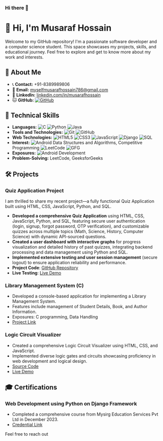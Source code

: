 ### Hi there 👋

# 👋 Hi, I'm Musaraf Hossain

Welcome to my GitHub repository! I'm a passionate software developer and a computer science student. This space showcases my projects, skills, and educational journey. Feel free to explore and get to know more about my work and interests.

## 🚀 About Me

- 📞 **Contact:** +91-8389989806
- 📧 **Email:** myselfmusarafhossain786@gmail.com
- 🔗 **LinkedIn:** [linkedin.com/in/musarafhossain](https://linkedin.com/in/musarafhossain)
- 🐱 **GitHub:** [![GitHub](https://img.shields.io/badge/GitHub-musarafhossain-blue?style=flat-square&logo=github)](https://github.com/musarafhossain)

## 🔧 Technical Skills

- **Languages:** ![C](https://img.shields.io/badge/C-%2300599C.svg?style=flat-square&logo=c&logoColor=white) ![Python](https://img.shields.io/badge/Python-%233776AB.svg?style=flat-square&logo=python&logoColor=white) ![Java](https://img.shields.io/badge/Java-%23ED8B00.svg?style=flat-square&logo=java&logoColor=white)
- **Tools and Technologies:** ![Git](https://img.shields.io/badge/Git-%23F05032.svg?style=flat-square&logo=git&logoColor=white) ![GitHub](https://img.shields.io/badge/GitHub-%23181717.svg?style=flat-square&logo=github&logoColor=white)
- **Web Technologies:** ![HTML5](https://img.shields.io/badge/HTML5-%23E34F26.svg?style=flat-square&logo=html5&logoColor=white) ![CSS3](https://img.shields.io/badge/CSS3-%231572B6.svg?style=flat-square&logo=css3&logoColor=white) ![JavaScript](https://img.shields.io/badge/JavaScript-%23F7DF1E.svg?style=flat-square&logo=javascript&logoColor=white) ![Django](https://img.shields.io/badge/Django-%23092E20.svg?style=flat-square&logo=django&logoColor=white) ![SQL](https://img.shields.io/badge/SQL-%23025E8C.svg?style=flat-square&logo=postgresql&logoColor=white)
- **Interest:** ![Android](https://img.shields.io/badge/Android-%233DDC84.svg?style=flat-square&logo=android&logoColor=white) Data Structures and Algorithms, Competitive Programming ![LeetCode](https://img.shields.io/badge/LeetCode-%23FFA116.svg?style=flat-square&logo=leetcode&logoColor=white) ![GFG](https://img.shields.io/badge/GeeksforGeeks-%23000000.svg?style=flat-square&logo=geeksforgeeks&logoColor=white)
- **Exposures:** ![Android Development](https://img.shields.io/badge/Android-%233DDC84.svg?style=flat-square&logo=android&logoColor=white)
- **Problem-Solving:** LeetCode, GeeksforGeeks

## 🛠️ Projects

### Quiz Application Project
I am thrilled to share my recent project—a fully functional Quiz Application built using HTML, CSS, JavaScript, Python, and SQL.

- **Developed a comprehensive Quiz Application** using HTML, CSS, JavaScript, Python, and SQL, featuring secure user authentication (login, signup, forgot password, OTP verification), and customizable quizzes across multiple topics (Math, Science, History, Computer Science) with dynamic API-sourced questions.
- **Created a user dashboard with interactive graphs** for progress visualization and detailed history of past quizzes, integrating backend processing and data management using Python and SQL.
- **Implemented extensive testing and user session management** (secure logout) to ensure application reliability and performance.
- **Project Code**: [GitHub Repository](https://github.com/musarafhossain/QuizApp)
- **Live Testing**: [Live Demo](https://quizraf.pythonanywhere.com/)


### Library Management System (C)

- Developed a console-based application for implementing a Library Management System.
- Features include management of Student Details, Book, and Author Information.
- Exposures: C programming, Data Handling
- [Project Link](https://github.com/musarafhossain/LibraryManagementSystem.git)

### Logic Circuit Visualizer

- Created a comprehensive Logic Circuit Visualizer using HTML, CSS, and JavaScript.
- Implemented diverse logic gates and circuits showcasing proficiency in web development and logical design.
- [Source Code](https://github.com/musarafhossain/LogicCircuitVisualizer.git)
- [Live Demo](https://musarafhossain.github.io/LogicCircuitVisualizer/)

## 🎓 Certifications

### Web Development using Python on Django Framework

- Completed a comprehensive course from Mysirg Education Services Pvt Ltd in December 2023.
- [Credential Link](https://premium.mysirg.com/learn/certificate/7484937-139195)

Feel free to reach out

<!--
**musarafhossain/musarafhossain** is a ✨ _special_ ✨ repository because its `README.md` (this file) appears on your GitHub profile.

Here are some ideas to get you started:

- 🔭 I’m currently working on ...
- 🌱 I’m currently learning ...
- 👯 I’m looking to collaborate on ...
- 🤔 I’m looking for help with ...
- 💬 Ask me about ...
- 📫 How to reach me: ...
- 😄 Pronouns: ...
- ⚡ Fun fact: ...
-->
